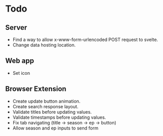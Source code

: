 # Todo

## Server

* Find a way to allow x-www-form-urlencoded POST request to svelte.
* Change data hosting location.

## Web app

* Set icon

## Browser Extension

* Create update button animation.
* Create search response layout.
* Validate titles before updating values.
* Validate timestamps before updating values.
* Fix tab navigating (title -> season -> ep -> button)
* Allow season and ep inputs to send form
